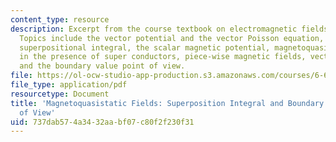 ```yaml
---
content_type: resource
description: Excerpt from the course textbook on electromagnetic fields and energy.
  Topics include the vector potential and the vector Poisson equation, the Biot-Savart
  superpositional integral, the scalar magnetic potential, magnetoquasistatic fields
  in the presence of super conductors, piece-wise magnetic fields, vector potential,
  and the boundary value point of view.
file: https://ol-ocw-studio-app-production.s3.amazonaws.com/courses/6-641-electromagnetic-fields-forces-and-motion-spring-2005/737dab574a3432aabf07c80f2f230f31_08.pdf
file_type: application/pdf
resourcetype: Document
title: 'Magnetoquasistatic Fields: Superposition Integral and Boundary Value Points
  of View'
uid: 737dab57-4a34-32aa-bf07-c80f2f230f31
---
```

